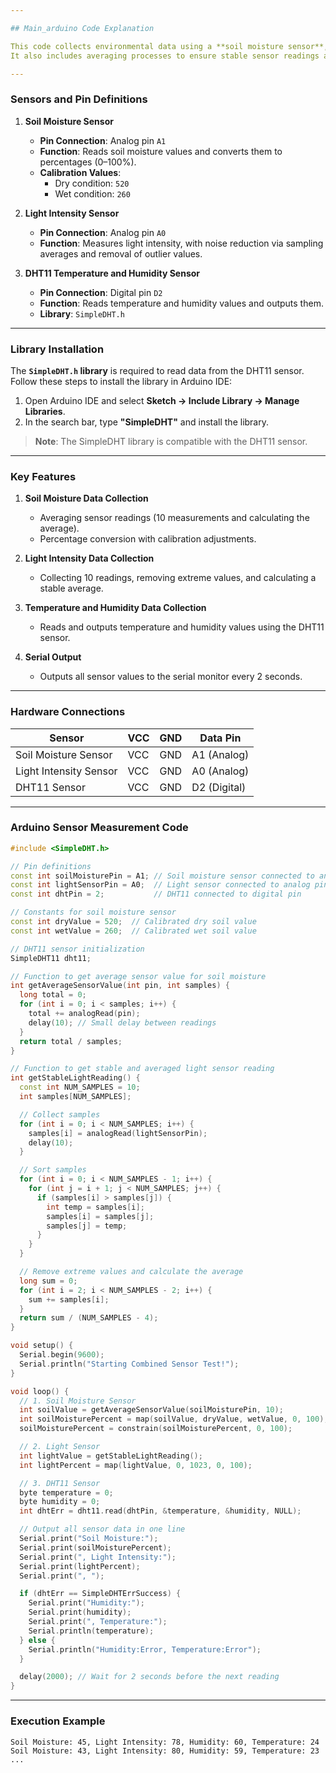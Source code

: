 ```yaml
---

## Main_arduino Code Explanation

This code collects environmental data using a **soil moisture sensor**, **light intensity sensor**, and **DHT11 temperature and humidity sensor** and outputs the data to the serial monitor.  
It also includes averaging processes to ensure stable sensor readings and reduce noise.

---
```


### Sensors and Pin Definitions

1. **Soil Moisture Sensor**  
   - **Pin Connection**: Analog pin `A1`  
   - **Function**: Reads soil moisture values and converts them to percentages (0–100%).  
   - **Calibration Values**:  
      - Dry condition: `520`  
      - Wet condition: `260`  

2. **Light Intensity Sensor**  
   - **Pin Connection**: Analog pin `A0`  
   - **Function**: Measures light intensity, with noise reduction via sampling averages and removal of outlier values.  

3. **DHT11 Temperature and Humidity Sensor**  
   - **Pin Connection**: Digital pin `D2`  
   - **Function**: Reads temperature and humidity values and outputs them.  
   - **Library**: `SimpleDHT.h`  

---

### Library Installation

The **`SimpleDHT.h` library** is required to read data from the DHT11 sensor.  
Follow these steps to install the library in Arduino IDE:

1. Open Arduino IDE and select **Sketch -> Include Library -> Manage Libraries**.  
2. In the search bar, type **"SimpleDHT"** and install the library.  

> **Note**: The SimpleDHT library is compatible with the DHT11 sensor.

---

### Key Features

1. **Soil Moisture Data Collection**  
   - Averaging sensor readings (10 measurements and calculating the average).  
   - Percentage conversion with calibration adjustments.  

2. **Light Intensity Data Collection**  
   - Collecting 10 readings, removing extreme values, and calculating a stable average.  

3. **Temperature and Humidity Data Collection**  
   - Reads and outputs temperature and humidity values using the DHT11 sensor.  

4. **Serial Output**  
   - Outputs all sensor values to the serial monitor every 2 seconds.  

---

### Hardware Connections

| Sensor             | VCC    | GND    | Data Pin       |
|--------------------|--------|--------|----------------|
| Soil Moisture Sensor   | VCC    | GND    | A1 (Analog)       |
| Light Intensity Sensor | VCC    | GND    | A0 (Analog)       |
| DHT11 Sensor           | VCC    | GND    | D2 (Digital)      |

---

### Arduino Sensor Measurement Code

```cpp
#include <SimpleDHT.h>

// Pin definitions
const int soilMoisturePin = A1; // Soil moisture sensor connected to analog pin
const int lightSensorPin = A0;  // Light sensor connected to analog pin
const int dhtPin = 2;           // DHT11 connected to digital pin

// Constants for soil moisture sensor
const int dryValue = 520;  // Calibrated dry soil value
const int wetValue = 260;  // Calibrated wet soil value

// DHT11 sensor initialization
SimpleDHT11 dht11;

// Function to get average sensor value for soil moisture
int getAverageSensorValue(int pin, int samples) {
  long total = 0;
  for (int i = 0; i < samples; i++) {
    total += analogRead(pin);
    delay(10); // Small delay between readings
  }
  return total / samples;
}

// Function to get stable and averaged light sensor reading
int getStableLightReading() {
  const int NUM_SAMPLES = 10;
  int samples[NUM_SAMPLES];

  // Collect samples
  for (int i = 0; i < NUM_SAMPLES; i++) {
    samples[i] = analogRead(lightSensorPin);
    delay(10);
  }

  // Sort samples
  for (int i = 0; i < NUM_SAMPLES - 1; i++) {
    for (int j = i + 1; j < NUM_SAMPLES; j++) {
      if (samples[i] > samples[j]) {
        int temp = samples[i];
        samples[i] = samples[j];
        samples[j] = temp;
      }
    }
  }

  // Remove extreme values and calculate the average
  long sum = 0;
  for (int i = 2; i < NUM_SAMPLES - 2; i++) {
    sum += samples[i];
  }
  return sum / (NUM_SAMPLES - 4);
}

void setup() {
  Serial.begin(9600);
  Serial.println("Starting Combined Sensor Test!");
}

void loop() {
  // 1. Soil Moisture Sensor
  int soilValue = getAverageSensorValue(soilMoisturePin, 10);
  int soilMoisturePercent = map(soilValue, dryValue, wetValue, 0, 100);
  soilMoisturePercent = constrain(soilMoisturePercent, 0, 100);

  // 2. Light Sensor
  int lightValue = getStableLightReading();
  int lightPercent = map(lightValue, 0, 1023, 0, 100);

  // 3. DHT11 Sensor
  byte temperature = 0;
  byte humidity = 0;
  int dhtErr = dht11.read(dhtPin, &temperature, &humidity, NULL);

  // Output all sensor data in one line
  Serial.print("Soil Moisture:");
  Serial.print(soilMoisturePercent);
  Serial.print(", Light Intensity:");
  Serial.print(lightPercent);
  Serial.print(", ");

  if (dhtErr == SimpleDHTErrSuccess) {
    Serial.print("Humidity:");
    Serial.print(humidity);
    Serial.print(", Temperature:");
    Serial.println(temperature);
  } else {
    Serial.println("Humidity:Error, Temperature:Error");
  }

  delay(2000); // Wait for 2 seconds before the next reading
}
```

---

### Execution Example

```
Soil Moisture: 45, Light Intensity: 78, Humidity: 60, Temperature: 24
Soil Moisture: 43, Light Intensity: 80, Humidity: 59, Temperature: 23
...
``` 
